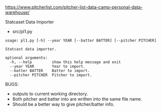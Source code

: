 https://www.pitcherlist.com/pitcher-list-data-camp-personal-data-warehouse/

Statcaset Data Importer
* src/pl1.py
```
usage: pl1.py [-h] --year YEAR [--batter BATTER] [--pitcher PITCHER]

Statcast data importer.

optional arguments:
  -h, --help         show this help message and exit
  --year YEAR        Year to import.
  --batter BATTER    Batter to import.
  --pitcher PITCHER  Pitcher to import.
```
BUGS:
 * outputs to current working directory.
 * Both pitcher and batter into are written into the same file name.
 * Should be a better way to give pitcher/batter info.

